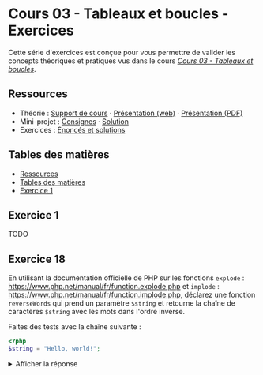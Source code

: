 # Cours 03 - Tableaux et boucles - Exercices

Cette série d'exercices est conçue pour vous permettre de valider les concepts
théoriques et pratiques vus dans le cours
_[Cours 03 - Tableaux et boucles](../01-theorie/README.md)_.

## Ressources

- Théorie : [Support de cours](../01-theorie/README.md) ·
  [Présentation (web)](https://heig-vd-progserv1-course.github.io/heig-vd-progserv1-course/03-tableaux-et-boucles/01-theorie/index.html)
  ·
  [Présentation (PDF)](https://heig-vd-progserv1-course.github.io/heig-vd-progserv1-course/03-tableaux-et-boucles/01-theorie/03-tableaux-et-boucles-presentation.pdf)
- Mini-projet : [Consignes](../02-mini-project/README.md) ·
  [Solution](../02-mini-project/solution/)
- Exercices : [Énoncés et solutions](../03-exercices/README.md)

## Tables des matières

- [Ressources](#ressources)
- [Tables des matières](#tables-des-matières)
- [Exercice 1](#exercice-1)

## Exercice 1

TODO

## Exercice 18

En utilisant la documentation officielle de PHP sur les fonctions `explode` :
<https://www.php.net/manual/fr/function.explode.php> et `implode` :
<https://www.php.net/manual/fr/function.implode.php>, déclarez une fonction
`reverseWords` qui prend un paramètre `$string` et retourne la chaîne de
caractères `$string` avec les mots dans l'ordre inverse.

Faites des tests avec la chaîne suivante :

```php
<?php
$string = "Hello, world!";
```

<details>
<summary>Afficher la réponse</summary>

```php
<?php
$string = "Hello, world!";
$words = explode(" ", $string);
$reversedWords = array_reverse($words);
$reversedString = implode(" ", $reversedWords);

echo $reversedString;
```

```text
world! Hello,
```

</details>
